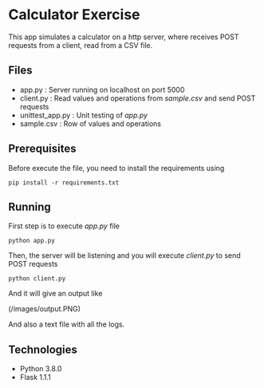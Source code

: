 # Calculator Exercise

This app simulates a calculator on a http server, where receives POST requests from a client, read from a CSV file.

## Files
* app.py : Server running on localhost on port 5000
* client.py : Read values and operations from *sample.csv* and send POST requests
* unittest_app.py : Unit testing of *app.py*
* sample.csv : Row of values and operations

## Prerequisites
Before execute the file, you need to install the requirements using
```
pip install -r requirements.txt
```
## Running
First step is to execute *app.py* file
```
python app.py
```
Then, the server will be listening and you will execute *client.py* to send POST requests 
```
python client.py
```
And it will give an output like 

(/images/output.PNG)

And also a text file with all the logs.


## Technologies
* Python 3.8.0
* Flask 1.1.1


